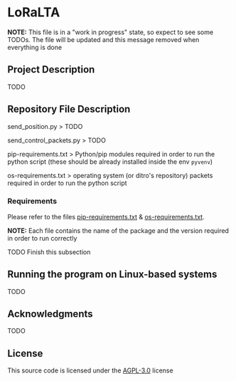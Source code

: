 # LoRaLTA

**NOTE:** This file is in a "work in progress" state, so expect to see some TODOs. The file will be updated and this message removed when everything is done

## Project Description

TODO

## Repository File Description

send_position.py > TODO

send_control_packets.py > TODO

pip-requirements.txt > Python/pip modules required in order to run the python script (these should be already installed inside the env `pyvenv`)

os-requirements.txt > operating system (or ditro's repository) packets required in order to run the python script

### Requirements

Please refer to the files [pip-requirements.txt](./pip-requirements.txt) & [os-requirements.txt](./os-requirements.txt).

**NOTE:** Each file contains the name of the package and the version required in order to run correctly

TODO Finish this subsection

## Running the program on Linux-based systems

TODO

## Acknowledgments

TODO

## License

This source code is licensed under the [AGPL-3.0](https://opensource.org/licenses/AGPL-3.0) license